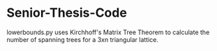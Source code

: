 # Senior-Thesis-Code 
lowerbounds.py uses Kirchhoff's Matrix Tree Theorem to calculate the number of spanning trees for a 3xn triangular lattice. 
